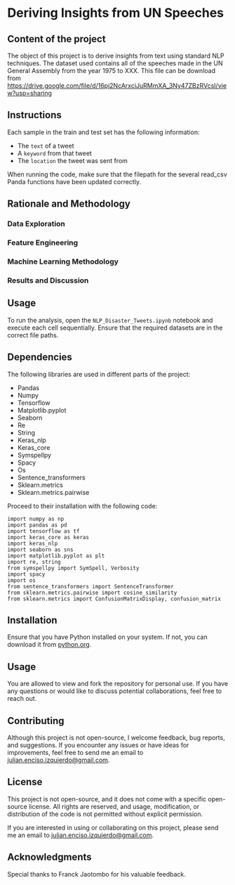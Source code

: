 # Deriving Insights from UN Speeches

## Content of the project
The object of this project is to derive insights from text using standard NLP techniques. The dataset used contains all of the speeches made in the UN General Assembly from the year 1975 to XXX. This file can be download from https://drive.google.com/file/d/16pj2NcArxciJuRMmXA_3Ny47ZBzRVcsI/view?usp=sharing

## Instructions
Each sample in the train and test set has the following information:
- The `text` of a tweet
- A `keyword` from that tweet
- The `location` the tweet was sent from

When running the code, make sure that the filepath for the several read_csv Panda functions have been updated correctly.


## Rationale and Methodology

### Data Exploration

### Feature Engineering

### Machine Learning Methodology

### Results and Discussion



## Usage

To run the analysis, open the `NLP_Disaster_Tweets.ipynb` notebook and execute each cell sequentially. Ensure that the required datasets are in the correct file paths.


## Dependencies

The following libraries are used in different parts of the project:
- Pandas
- Numpy
- Tensorflow
- Matplotlib.pyplot
- Seaborn
- Re
- String
- Keras_nlp
- Keras_core
- Symspellpy
- Spacy
- Os
- Sentence_transformers
- Sklearn.metrics
- Sklearn.metrics.pairwise


Proceed to their installation with the following code:

```
import numpy as np
import pandas as pd
import tensorflow as tf
import keras_core as keras
import keras_nlp
import seaborn as sns
import matplotlib.pyplot as plt
import re, string
from symspellpy import SymSpell, Verbosity
import spacy
import os
from sentence_transformers import SentenceTransformer
from sklearn.metrics.pairwise import cosine_similarity
from sklearn.metrics import ConfusionMatrixDisplay, confusion_matrix
```

## Installation
Ensure that you have Python installed on your system. If not, you can download it from [python.org](https://www.python.org/downloads/).


## Usage
You are allowed to view and fork the repository for personal use. If you have any questions or would like to discuss potential collaborations, feel free to reach out.


## Contributing
Although this project is not open-source, I welcome feedback, bug reports, and suggestions. If you encounter any issues or have ideas for improvements, feel free to send me an email to julian.enciso.izquierdo@gmail.com.


## License
This project is not open-source, and it does not come with a specific open-source license. All rights are reserved, and usage, modification, or distribution of the code is not permitted without explicit permission.

If you are interested in using or collaborating on this project, please send me an email to julian.enciso.izquierdo@gmail.com.


## Acknowledgments
Special thanks to Franck Jaotombo for his valuable feedback.
